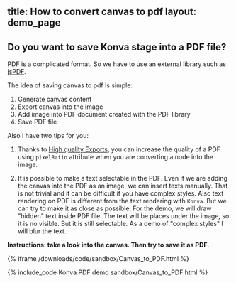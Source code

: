 title: How to convert canvas to pdf
layout: demo_page
---

## Do you want to save Konva stage into a PDF file?

PDF is a complicated format. So we have to use an external library such as [jsPDF](https://parall.ax/products/jspdf).

The idea of saving canvas to pdf is simple:

1. Generate canvas content
2. Export canvas into the image
3. Add image into PDF document created with the PDF library
4. Save PDF file

Also I have two tips for you:

1. Thanks to [High quality Exports](/docs/data_and_serialization/High-Quality-Export.html), you can increase the quality of a PDF using `pixelRatio` attribute when you are converting a node into the image.

2. It is possible to make a text selectable in the PDF. Even if we are adding the canvas into the PDF as an image, we can insert texts manually. That is not trivial and it can be difficult if you have complex styles. Also text rendering on PDF is different from the text rendering with `Konva`. But we can try to make it as close as possible. For the demo, we will draw "hidden" text inside PDF file. The text will be places under the image, so it is no visible. But it is still selectable. As a demo of "complex styles" I will blur the text.

**Instructions: take a look into the canvas. Then try to save it as PDF.**

{% iframe /downloads/code/sandbox/Canvas_to_PDF.html %}

{% include_code Konva PDF demo sandbox/Canvas_to_PDF.html %}

